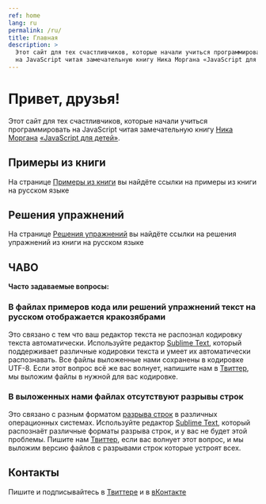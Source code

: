 ```yaml
---
ref: home
lang: ru
permalink: /ru/
title: Главная
description: >
  Этот сайт для тех счастливчиков, которые начали учиться программировать 
  на JavaScript читая замечательную книгу Ника Моргана «JavaScript для детей»
---
```


# Привет, друзья!

Этот сайт для тех счастливчиков, которые начали учиться программировать 
на JavaScript читая замечательную книгу [Ника Моргана][1] 
[«JavaScript для детей»][2].

## Примеры из книги

На странице [Примеры из книги][3] вы найдёте ссылки на примеры из книги 
на русском языке

## Решения упражнений

На странице [Решения упражнений][4] вы найдёте ссылки на решения упражнений 
из книги на русском языке

## ЧАВО

**Часто задаваемые вопросы:**

<h3>В файлах примеров кода или решений упражнений текст на русском 
отображается кракозябрами</h3>

Это связано с тем что ваш редактор текста не распознал кодировку текста 
автоматически. Используйте редактор [Sublime Text][5], который поддерживает 
различные кодировки текста и умеет их автоматически распознавать. Все файлы 
выложенные нами сохранены в кодировке UTF-8. Если этот вопрос всё же вас 
волнует, напишите нам в [Твиттер][6], мы выложим файлы в нужной для вас 
кодировке.

### В выложенных нами файлах отсутствуют разрывы строк

Это связано с разным форматом [разрыва строк][8] в различных операционных системах.
Используйте редактор [Sublime Text][5], который распознаёт различные форматы
разрыва строк, и у вас не будет этой проблемы. Пишите нам [Твиттер][6], если 
вас волнует этот вопрос, и мы выложим версию файлов с разрывами строк
которые устроят всех.


## Контакты

Пишите и подписывайтесь в [Твиттере][6] и в [вКонтакте][7]

[1]: https://github.com/skilldrick "Ник Морган на GitHub.com"
[2]: https://www.mann-ivanov-ferber.ru/books/javascript-dlya-detej/ "книга «JavaScript для детей» на сайте издательства «МИФ»"
[3]: https://js4k.github.io/ru/samples
[4]: https://js4k.github.io/ru/solutions
[5]: https://www.sublimetext.com
[6]: https://twitter.com/js4kids
[7]: https://vk.com/js4kids
[8]: https://ru.wikipedia.org/wiki/Перевод_строки
